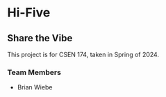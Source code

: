 # Hi-Five
## Share the Vibe
This project is for CSEN 174, taken in Spring of 2024.

### Team Members
- Brian Wiebe
